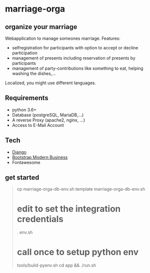 # marriage-orga
## organize your marriage
Webapplication to manage someones marriage. Features:
- selfregistration for participants with option to accept or decline participation
- management of presents including reservation of presents by participants
- management of party-contributions like something to eat, helping washing the dishes,...

Localized, you might use different languages.

## Requirements
- python 3.6+
- Database (postgreSQL, MariaDB,...)
- A reverse Proxy (apache2, nginx, ...)
- Access to E-Mail Account

## Tech
- [Django](https://djangoproject.com)
- [Bootstrap Modern Business](https://startbootstrap.com/template/modern-business)
- Fontawesome

## get started
> cp marriage-orga-db-env.sh.template marriage-orga-db-env.sh
> # edit to set the integration credentials
> . env.sh
> # call once to setup python env
> tools/build-pyenv.sh
> cd app && ./run.sh
